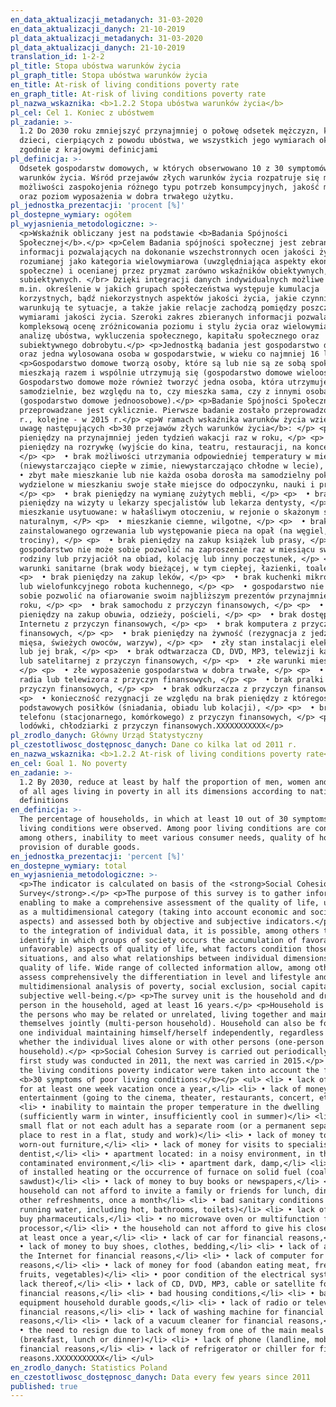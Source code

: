 ```yaml
---
en_data_aktualizacji_metadanych: 31-03-2020
en_data_aktualizacji_danych: 21-10-2019
pl_data_aktualizacji_metadanych: 31-03-2020
pl_data_aktualizacji_danych: 21-10-2019
translation_id: 1-2-2
pl_title: Stopa ubóstwa warunków życia
pl_graph_title: Stopa ubóstwa warunków życia
en_title: At-risk of living conditions poverty rate
en_graph_title: At-risk of living conditions poverty rate
pl_nazwa_wskaznika: <b>1.2.2 Stopa ubóstwa warunków życia</b>
pl_cel: Cel 1. Koniec z ubóstwem
pl_zadanie: >-
  1.2 Do 2030 roku zmniejszyć przynajmniej o połowę odsetek mężczyzn, kobiet i
  dzieci, cierpiących z powodu ubóstwa, we wszystkich jego wymiarach określonych
  zgodnie z krajowymi definicjami
pl_definicja: >-
  Odsetek gospodarstw domowych, w których obserwowano 10 z 30 symptomów złych
  warunków życia. Wśród przejawów złych warunków życia rozpatruje się m.in. brak
  możliwości zaspokojenia różnego typu potrzeb konsumpcyjnych, jakość mieszkania
  oraz poziom wyposażenia w dobra trwałego użytku.
pl_jednostka_prezentacji: 'procent [%]'
pl_dostepne_wymiary: ogółem
pl_wyjasnienia_metodologiczne: >-
  <p>Wskaźnik obliczany jest na podstawie <b>Badania Spójności
  Społecznej</b>.</p> <p>Celem Badania spójności społecznej jest zebranie
  informacji pozwalających na dokonanie wszechstronnych ocen jakości życia,
  rozumianej jako kategoria wielowymiarowa (uwzględniająca aspekty ekonomiczne i
  społeczne) i ocenianej przez pryzmat zarówno wskaźników obiektywnych, jak i
  subiektywnych. </br> Dzięki integracji danych indywidualnych możliwe jest
  m.in. określenie w jakich grupach społeczeństwa występuje kumulacja
  korzystnych, bądź niekorzystnych aspektów jakości życia, jakie czynniki
  warunkują te sytuacje, a także jakie relacje zachodzą pomiędzy poszczególnymi
  wymiarami jakości życia. Szeroki zakres zbieranych informacji pozwala m.in. na
  kompleksową ocenę zróżnicowania poziomu i stylu życia oraz wielowymiarową
  analizę ubóstwa, wykluczenia społecznego, kapitału społecznego oraz
  subiektywnego dobrobytu.</p> <p>Jednostką badania jest gospodarstwo domowe
  oraz jedna wylosowana osoba w gospodarstwie, w wieku co najmniej 16 lat.</p>
  <p>Gospodarstwo domowe tworzą osoby, które są lub nie są ze sobą spokrewnione,
  mieszkają razem i wspólnie utrzymują się (gospodarstwo domowe wieloosobowe).
  Gospodarstwo domowe może również tworzyć jedna osoba, która utrzymuje się
  samodzielnie, bez względu na to, czy mieszka sama, czy z innymi osobami
  (gospodarstwo domowe jednoosobowe).</p> <p>Badanie Spójności Społecznej
  przeprowadzane jest cyklicznie. Pierwsze badanie zostało przeprowadzone w 2011
  r., kolejne - w 2015 r.</p> <p>W ramach wskaźnika warunków życia wzięto pod
  uwagę następujących <b>30 przejawów złych warunków życia</b>: </p> <p>  • brak
  pieniędzy na przynajmniej jeden tydzień wakacji raz w roku, </p> <p>  • brak
  pieniędzy na rozrywkę (wyjście do kina, teatru, restauracji, na koncert itp.),
  </p> <p>  • brak możliwości utrzymania odpowiedniej temperatury w mieszkaniu
  (niewystarczająco ciepłe w zimie, niewystarczająco chłodne w lecie), </p> <p>
  • zbyt małe mieszkanie lub nie każda osoba dorosła ma samodzielny pokój (lub
  wydzielone w mieszkaniu swoje stałe miejsce do odpoczynku, nauki i pracy),
  </p> <p>  • brak pieniędzy na wymianę zużytych mebli, </p> <p>  • brak
  pieniędzy na wizyty u lekarzy specjalistów lub lekarza dentysty, </p> <p>  •
  mieszkanie usytuowane: w hałaśliwym otoczeniu, w rejonie o skażonym środowisku
  naturalnym, </P> <p>  • mieszkanie ciemne, wilgotne, </p> <p>  • brak
  zainstalowanego ogrzewania lub występowanie pieca na opał (na węgiel, drewno,
  trociny), </p> <p>  • brak pieniędzy na zakup książek lub prasy, </p> <p>  •
  gospodarstwo nie może sobie pozwolić na zaproszenie raz w miesiącu swojej
  rodziny lub przyjaciół na obiad, kolację lub inny poczęstunek, </p> <p>  • złe
  warunki sanitarne (brak wody bieżącej, w tym ciepłej, łazienki, toalety), </p>
  <p>  • brak pieniędzy na zakup leków, </p> <p>  • brak kuchenki mikrofalowej
  lub wielofunkcyjnego robota kuchennego, </p> <p>  • gospodarstwo nie może
  sobie pozwolić na ofiarowanie swoim najbliższym prezentów przynajmniej raz w
  roku, </p> <p>  • brak samochodu z przyczyn finansowych, </p> <p>  • brak
  pieniędzy na zakup obuwia, odzieży, pościeli, </p> <p>  • brak dostępu do
  Internetu z przyczyn finansowych, </p> <p>  • brak komputera z przyczyn
  finansowych, </p> <p>  • brak pieniędzy na żywność (rezygnacja z jedzenia
  mięsa, świeżych owoców, warzyw), </p> <p>  • zły stan instalacji elektrycznej
  lub jej brak, </p> <p>  • brak odtwarzacza CD, DVD, MP3, telewizji kablowej
  lub satelitarnej z przyczyn finansowych, </p> <p>  • złe warunki mieszkaniowe,
  </p> <p>  • złe wyposażenie gospodarstwa w dobra trwałe, </p> <p>  • brak
  radia lub telewizora z przyczyn finansowych, </p> <p>  • brak pralki z
  przyczyn finansowych, </p> <p>  • brak odkurzacza z przyczyn finansowych, </p>
  <p>  • konieczność rezygnacji ze względu na brak pieniędzy z któregoś z
  podstawowych posiłków (śniadania, obiadu lub kolacji), </p> <p>  • brak
  telefonu (stacjonarnego, komórkowego) z przyczyn finansowych, </p> <p>  • brak
  lodówki, chłodziarki z przyczyn finansowych.XXXXXXXXXXX</p>
pl_zrodlo_danych: Główny Urząd Statystyczny
pl_czestotliwosc_dostępnosc_danych: Dane co kilka lat od 2011 r.
en_nazwa_wskaznika: <b>1.2.2 At-risk of living conditions poverty rate</b>
en_cel: Goal 1. No poverty
en_zadanie: >-
  1.2 By 2030, reduce at least by half the proportion of men, women and children
  of all ages living in poverty in all its dimensions according to national
  definitions
en_definicja: >-
  The percentage of households, in which at least 10 out of 30 symptoms of poor
  living conditions were observed. Among poor living conditions are considered,
  among others, inability to meet various consumer needs, quality of housing and
  provision of durable goods.
en_jednostka_prezentacji: 'percent [%]'
en_dostepne_wymiary: total
en_wyjasnienia_metodologiczne: >-
  <p>The indicator is calculated on basis of the <strong>Social Cohesion
  Survey</strong>.</p> <p>The purpose of this survey is to gather information
  enabling to make a comprehensive assessment of the quality of life, understood
  as a multidimensional category (taking into account economic and social
  aspects) and assessed both by objective and subjective indicators.</p> <p>Due
  to the integration of individual data, it is possible, among others to
  identify in which groups of society occurs the accumulation of favorable (or
  unfavorable) aspects of quality of life, what factors condition those
  situations, and also what relationships between individual dimensions of
  quality of life. Wide range of collected information allow, among others to
  assess comprehensively the differentiation in level and lifestyle and
  multidimensional analysis of poverty, social exclusion, social capital and
  subjective well-being.</p> <p>The survey unit is the household and drawn one
  person in the household, aged at least 16 years.</p> <p>Household is formed by
  the persons who may be related or unrelated, living together and maintaining
  themselves jointly (multi-person household). Household can also be formed by
  one individual maintaining himself/herself independently, regardless of
  whether the individual lives alone or with other persons (one-person
  household).</p> <p>Social Cohesion Survey is carried out periodically. The
  first study was conducted in 2011, the next was carried in 2015.</p> <p>Within
  the living conditions poverty indicator were taken into account the following
  <b>30 symptoms of poor living conditions:</b></p> <ul> <li> • lack of money
  for at least one week vacation once a year,</li> <li> • lack of money for
  entertainment (going to the cinema, theater, restaurants, concert, etc.)</li>
  <li> • inability to maintain the proper temperature in the dwelling
  (sufficiently warm in winter, insufficiently cool in summer)</li> <li> • too
  small flat or not each adult has a separate room (or a permanent separate
  place to rest in a flat, study and work)</li> <li> • lack of money to replace
  worn-out furniture,</li> <li> • lack of money for visits to specialists or a
  dentist,</li> <li> • apartment located: in a noisy environment, in the area of
  contaminated environment,</li> <li> • apartment dark, damp,</li> <li> • lack
  of installed heating or the occurrence of furnace on solid fuel (coal, wood,
  sawdust)</li> <li> • lack of money to buy books or newspapers,</li> <li> •
  household can not afford to invite a family or friends for lunch, dinner or
  other refreshments, once a month</li> <li> • bad sanitary conditions (no
  running water, including hot, bathrooms, toilets)</li> <li> • lack of money to
  buy pharmaceuticals,</li> <li> • no microwave oven or multifunction food
  processor,</li> <li> • the household can not afford to give his closest gifts
  at least once a year,</li> <li> • lack of car for financial reasons,</li> <li>
  • lack of money to buy shoes, clothes, bedding,</li> <li> • lack of access to
  the Internet for financial reasons,</li> <li> • lack of computer for financial
  reasons,</li> <li> • lack of money for food (abandon eating meat, fresh
  fruits, vegetables)</li> <li> • poor condition of the electrical system, or
  lack thereof,</li> <li> • lack of CD, DVD, MP3, cable or satellite for
  financial reasons,</li> <li> • bad housing conditions,</li> <li> • bad
  equipment household durable goods,</li> <li> • lack of radio or television for
  financial reasons,</li> <li> • lack of washing machine for financial
  reasons,</li> <li> • lack of a vacuum cleaner for financial reasons,</li> <li>
  • the need to resign due to lack of money from one of the main meals
  (breakfast, lunch or dinner)</li> <li> • lack of phone (landline, mobile) for
  financial reasons,</li> <li> • lack of refrigerator or chiller for financial
  reasons.XXXXXXXXXXX</li> </ul>
en_zrodlo_danych: Statistics Poland
en_czestotliwosc_dostępnosc_danych: Data every few years since 2011
published: true
---
```

